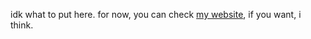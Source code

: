 idk what to put here. for now, you can check [my website](https://wixetech.dev), if you want, i think.

